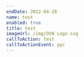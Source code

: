 ```yaml
---
endDate: 2022-04-28
name: test
enabled: true
title: test
imageUrl: /img/OVN Logo.svg
callToAction: test
callToActionEvent: ppc
---
```


